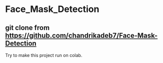# Face_Mask_Detection
## git clone from https://github.com/chandrikadeb7/Face-Mask-Detection
Try to make this project run on colab. 
